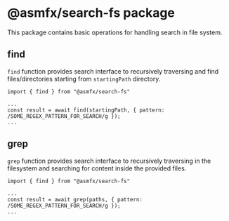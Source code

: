 # @asmfx/search-fs package

This package contains basic operations for handling search in file system.

## find

`find` function provides search interface to recursively traversing and find files/directories starting from `startingPath` directory.  

```
import { find } from "@asmfx/search-fs"

... 
const result = await find(startingPath, { pattern: /SOME_REGEX_PATTERN_FOR_SEARCH/g });
...

```

## grep

`grep` function provides search interface to recursively traversing in the filesystem and searching for content inside the provided files. 

```
import { find } from "@asmfx/search-fs"

... 
const result = await grep(paths, { pattern: /SOME_REGEX_PATTERN_FOR_SEARCH/g });
...

```